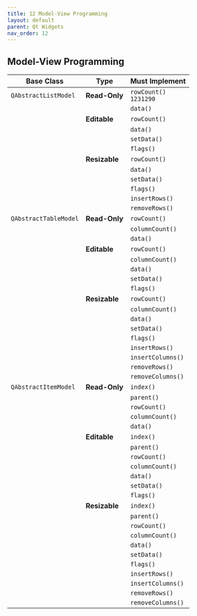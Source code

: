 ```yaml
---
title: 12 Model-View Programming
layout: default
parent: Qt Widgets
nav_order: 12
---
```


## Model-View Programming


| **Base Class**     | **Type** | **Must Implement** |
|---------------------|-----------|-----------------|
| `QAbstractListModel`  | **Read-Only** | `rowCount()`<br/>`1231290`      |
|                     |           | `data()`          |
|                     | **Editable**  | `rowCount()`      |
|                     |           | `data()`          |
|                     |           | `setData()`       |
|                     |           | `flags()`         |
|                     | **Resizable** | `rowCount()`      |
|                     |           | `data()`          |
|                     |           | `setData()`       |
|                     |           | `flags()`         |
|                     |           | `insertRows()`    |
|                     |           | `removeRows()`    |
| `QAbstractTableModel` | **Read-Only** | `rowCount()`      |
|                     |           | `columnCount()`   |
|                     |           | `data()`          |
|                     | **Editable**  | `rowCount()`      |
|                     |           | `columnCount()`   |
|                     |           | `data()`          |
|                     |           | `setData()`       |
|                     |           | `flags()`         |
|                     | **Resizable** | `rowCount()`      |
|                     |           | `columnCount()`   |
|                     |           | `data()`          |
|                     |           | `setData()`       |
|                     |           | `flags()`         |
|                     |           | `insertRows()`    |
|                     |           | `insertColumns()` |
|                     |           | `removeRows()`    |
|                     |           | `removeColumns()` |
| `QAbstractItemModel`  | **Read-Only** | `index()`         |
|                     |           | `parent()`        |
|                     |           | `rowCount()`      |
|                     |           | `columnCount()`   |
|                     |           | `data()`          |
|                     | **Editable**  | `index()`         |
|                     |           | `parent()`        |
|                     |           | `rowCount()`      |
|                     |           | `columnCount()`   |
|                     |           | `data()`          |
|                     |           | `setData()`       |
|                     |           | `flags()`         |
|                     | **Resizable** | `index()`         |
|                     |           | `parent()`        |
|                     |           | `rowCount()`      |
|                     |           | `columnCount()`   |
|                     |           | `data()`          |
|                     |           | `setData()`       |
|                     |           | `flags()`         |
|                     |           | `insertRows()`    |
|                     |           | `insertColumns()` |
|                     |           | `removeRows()`    |
|                     |           | `removeColumns()` |

